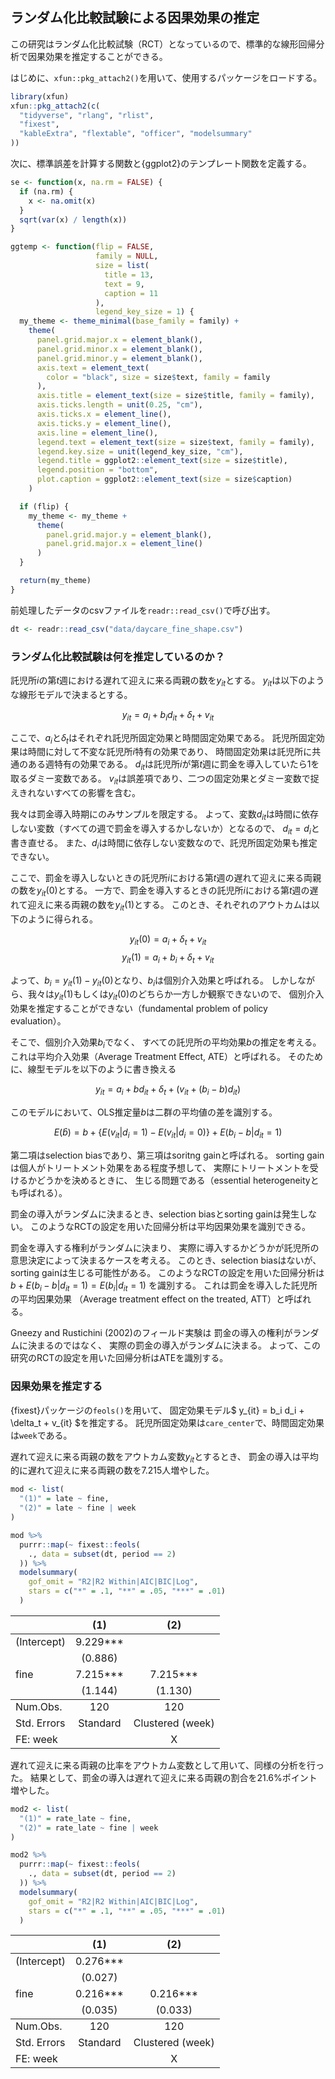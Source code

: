 



## ランダム化比較試験による因果効果の推定

この研究はランダム化比較試験（RCT）となっているので、標準的な線形回帰分析で因果効果を推定することができる。

はじめに、`xfun::pkg_attach2()`を用いて、使用するパッケージをロードする。


```r
library(xfun)
xfun::pkg_attach2(c(
  "tidyverse", "rlang", "rlist",
  "fixest",
  "kableExtra", "flextable", "officer", "modelsummary"
))
```


次に、標準誤差を計算する関数と{ggplot2}のテンプレート関数を定義する。



```r
se <- function(x, na.rm = FALSE) {
  if (na.rm) {
    x <- na.omit(x)
  }
  sqrt(var(x) / length(x))
}

ggtemp <- function(flip = FALSE,
                   family = NULL,
                   size = list(
                     title = 13,
                     text = 9,
                     caption = 11
                   ),
                   legend_key_size = 1) {
  my_theme <- theme_minimal(base_family = family) +
    theme(
      panel.grid.major.x = element_blank(),
      panel.grid.minor.x = element_blank(),
      panel.grid.minor.y = element_blank(),
      axis.text = element_text(
        color = "black", size = size$text, family = family
      ),
      axis.title = element_text(size = size$title, family = family),
      axis.ticks.length = unit(0.25, "cm"),
      axis.ticks.x = element_line(),
      axis.ticks.y = element_line(),
      axis.line = element_line(),
      legend.text = element_text(size = size$text, family = family),
      legend.key.size = unit(legend_key_size, "cm"),
      legend.title = ggplot2::element_text(size = size$title),
      legend.position = "bottom",
      plot.caption = ggplot2::element_text(size = size$caption)
    )

  if (flip) {
    my_theme <- my_theme +
      theme(
        panel.grid.major.y = element_blank(),
        panel.grid.major.x = element_line()
      )
  }

  return(my_theme)
}
```


前処理したデータのcsvファイルを`readr::read_csv()`で呼び出す。



```r
dt <- readr::read_csv("data/daycare_fine_shape.csv")
```


### ランダム化比較試験は何を推定しているのか？

託児所$i$の第$t$週における遅れて迎えに来る両親の数を$y_{it}$とする。
$y_{it}$は以下のような線形モデルで決まるとする。

$$ y_{it} = a_i + b_i d_{it} + \delta_t + v_{it} $$

ここで、$a_i$と$\delta_t$はそれぞれ託児所固定効果と時間固定効果である。
託児所固定効果は時間に対して不変な託児所$i$特有の効果であり、
時間固定効果は託児所に共通のある週特有の効果である。
$d_{it}$は託児所$i$が第$t$週に罰金を導入していたら1を取るダミー変数である。
$v_{it}$は誤差項であり、二つの固定効果とダミー変数で捉えきれないすべての影響を含む。

我々は罰金導入時期にのみサンプルを限定する。
よって、変数$d_{it}$は時間に依存しない変数（すべての週で罰金を導入するかしないか）となるので、
$d_{it} = d_i$と書き直せる。
また、$d_i$は時間に依存しない変数なので、託児所固定効果も推定できない。

ここで、罰金を導入しないときの託児所$i$における第$t$週の遅れて迎えに来る両親の数を$y_{it}(0)$とする。
一方で、罰金を導入するときの託児所$i$における第$t$週の遅れて迎えに来る両親の数を$y_{it}(1)$とする。
このとき、それぞれのアウトカムは以下のように得られる。

$$ y_{it}(0) = a_i + \delta_t + v_{it} $$
$$ y_{it}(1) = a_i + b_i + \delta_t + v_{it} $$

よって、$b_i = y_{it}(1) - y_{it}(0)$となり、$b_i$は個別介入効果と呼ばれる。
しかしながら、我々は$y_{it}(1)$もしくは$y_{it}(0)$のどちらか一方しか観察できないので、
個別介入効果を推定することができない（fundamental problem of policy evaluation）。

そこで、個別介入効果$b_i$でなく、
すべての託児所の平均効果$b$の推定を考える。
これは平均介入効果（Average Treatment Effect, ATE）と呼ばれる。
そのために、線型モデルを以下のように書き換える

$$ y_{it} = a_i + b d_{it} + \delta_t + (v_{it} + (b_i - b) d_{it}) $$

このモデルにおいて、OLS推定量$b$は二群の平均値の差を識別する。

$$
E(\hat{b})
= b +
\{E(v_{it} | d_i = 1) - E(v_{it} | d_i = 0)\} +
E(b_i - b | d_{it} = 1)
$$

第二項はselection biasであり、第三項はsoritng gainと呼ばれる。
sorting gainは個人がトリートメント効果をある程度予想して、
実際にトリートメントを受けるかどうかを決めるときに、
生じる問題である（essential heterogeneityとも呼ばれる）。

罰金の導入がランダムに決まるとき、selection biasとsorting gainは発生しない。
このようなRCTの設定を用いた回帰分析は平均因果効果を識別できる。

罰金を導入する権利がランダムに決まり、
実際に導入するかどうかが託児所の意思決定によって決まるケースを考える。
このとき、selection biasはないが、sorting gainは生じる可能性がある。
このようなRCTの設定を用いた回帰分析は
$b + E(b_i - b | d_{it} = 1) = E(b_i | d_{it} = 1)$
を識別する。
これは罰金を導入した託児所の平均因果効果
（Average treatment effect on the treated, ATT）と呼ばれる。

Gneezy and Rustichini (2002)のフィールド実験は
罰金の導入の権利がランダムに決まるのではなく、
実際の罰金の導入がランダムに決まる。
よって、この研究のRCTの設定を用いた回帰分析はATEを識別する。

### 因果効果を推定する

{fixest}パッケージの`feols()`を用いて、
固定効果モデル$ y_{it} = b_i d_i + \delta_t + v_{it} $を推定する。
託児所固定効果は`care_center`で、時間固定効果は`week`である。

遅れて迎えに来る両親の数をアウトカム変数$y_{it}$とするとき、
罰金の導入は平均的に遅れて迎えに来る両親の数を7.215人増やした。



```r
mod <- list(
  "(1)" = late ~ fine,
  "(2)" = late ~ fine | week
)

mod %>%
  purrr::map(~ fixest::feols(
    ., data = subset(dt, period == 2)
  )) %>%
  modelsummary(
    gof_omit = "R2|R2 Within|AIC|BIC|Log",
    stars = c("*" = .1, "**" = .05, "***" = .01)
  )
```

<table class="table" style="width: auto !important; margin-left: auto; margin-right: auto;">
 <thead>
  <tr>
   <th style="text-align:left;">   </th>
   <th style="text-align:center;"> (1) </th>
   <th style="text-align:center;"> (2) </th>
  </tr>
 </thead>
<tbody>
  <tr>
   <td style="text-align:left;"> (Intercept) </td>
   <td style="text-align:center;"> 9.229*** </td>
   <td style="text-align:center;">  </td>
  </tr>
  <tr>
   <td style="text-align:left;">  </td>
   <td style="text-align:center;"> (0.886) </td>
   <td style="text-align:center;">  </td>
  </tr>
  <tr>
   <td style="text-align:left;"> fine </td>
   <td style="text-align:center;"> 7.215*** </td>
   <td style="text-align:center;"> 7.215*** </td>
  </tr>
  <tr>
   <td style="text-align:left;box-shadow: 0px 1px">  </td>
   <td style="text-align:center;box-shadow: 0px 1px"> (1.144) </td>
   <td style="text-align:center;box-shadow: 0px 1px"> (1.130) </td>
  </tr>
  <tr>
   <td style="text-align:left;"> Num.Obs. </td>
   <td style="text-align:center;"> 120 </td>
   <td style="text-align:center;"> 120 </td>
  </tr>
  <tr>
   <td style="text-align:left;"> Std. Errors </td>
   <td style="text-align:center;"> Standard </td>
   <td style="text-align:center;"> Clustered (week) </td>
  </tr>
  <tr>
   <td style="text-align:left;"> FE: week </td>
   <td style="text-align:center;">  </td>
   <td style="text-align:center;"> X </td>
  </tr>
</tbody>
</table>


遅れて迎えに来る両親の比率をアウトカム変数として用いて、同様の分析を行った。
結果として、罰金の導入は遅れて迎えに来る両親の割合を21.6%ポイント増やした。



```r
mod2 <- list(
  "(1)" = rate_late ~ fine,
  "(2)" = rate_late ~ fine | week
)

mod2 %>%
  purrr::map(~ fixest::feols(
    ., data = subset(dt, period == 2)
  )) %>%
  modelsummary(
    gof_omit = "R2|R2 Within|AIC|BIC|Log",
    stars = c("*" = .1, "**" = .05, "***" = .01)
  )
```

<table class="table" style="width: auto !important; margin-left: auto; margin-right: auto;">
 <thead>
  <tr>
   <th style="text-align:left;">   </th>
   <th style="text-align:center;"> (1) </th>
   <th style="text-align:center;"> (2) </th>
  </tr>
 </thead>
<tbody>
  <tr>
   <td style="text-align:left;"> (Intercept) </td>
   <td style="text-align:center;"> 0.276*** </td>
   <td style="text-align:center;">  </td>
  </tr>
  <tr>
   <td style="text-align:left;">  </td>
   <td style="text-align:center;"> (0.027) </td>
   <td style="text-align:center;">  </td>
  </tr>
  <tr>
   <td style="text-align:left;"> fine </td>
   <td style="text-align:center;"> 0.216*** </td>
   <td style="text-align:center;"> 0.216*** </td>
  </tr>
  <tr>
   <td style="text-align:left;box-shadow: 0px 1px">  </td>
   <td style="text-align:center;box-shadow: 0px 1px"> (0.035) </td>
   <td style="text-align:center;box-shadow: 0px 1px"> (0.033) </td>
  </tr>
  <tr>
   <td style="text-align:left;"> Num.Obs. </td>
   <td style="text-align:center;"> 120 </td>
   <td style="text-align:center;"> 120 </td>
  </tr>
  <tr>
   <td style="text-align:left;"> Std. Errors </td>
   <td style="text-align:center;"> Standard </td>
   <td style="text-align:center;"> Clustered (week) </td>
  </tr>
  <tr>
   <td style="text-align:left;"> FE: week </td>
   <td style="text-align:center;">  </td>
   <td style="text-align:center;"> X </td>
  </tr>
</tbody>
</table>

